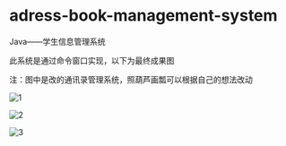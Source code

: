 # adress-book-management-system

Java——学生信息管理系统

此系统是通过命令窗口实现，以下为最终成果图

注：图中是改的通讯录管理系统，照葫芦画瓢可以根据自己的想法改动

![1](https://user-images.githubusercontent.com/79844631/184891721-e92dc362-6974-45ed-9145-0b6b4ab4bf7b.jpg)

![2](https://user-images.githubusercontent.com/79844631/184891734-935ff875-3ee4-4d2e-8e50-7e990a0672f8.jpg)

![3](https://user-images.githubusercontent.com/79844631/184891762-58e18db7-a173-401b-893b-6d9aeb28bcf2.jpg)

